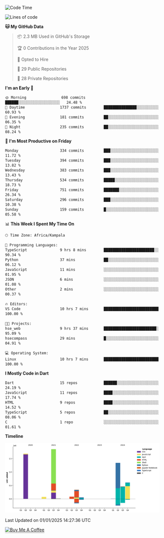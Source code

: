<!--START_SECTION:waka-->
![Code Time](http://img.shields.io/badge/Code%20Time-934%20hrs%205%20mins-blue)

![Lines of code](https://img.shields.io/badge/From%20Hello%20World%20I%27ve%20Written-6.5%20million%20lines%20of%20code-blue)

**🐱 My GitHub Data** 

> 📦 2.3 MB Used in GitHub's Storage 
 > 
> 🏆 0 Contributions in the Year 2025
 > 
> 💼 Opted to Hire
 > 
> 📜 29 Public Repositories 
 > 
> 🔑 28 Private Repositories 
 > 
**I'm an Early 🐤** 

```text
🌞 Morning                698 commits         ██████░░░░░░░░░░░░░░░░░░░   24.48 % 
🌆 Daytime                1737 commits        ███████████████░░░░░░░░░░   60.93 % 
🌃 Evening                181 commits         ██░░░░░░░░░░░░░░░░░░░░░░░   06.35 % 
🌙 Night                  235 commits         ██░░░░░░░░░░░░░░░░░░░░░░░   08.24 % 
```
📅 **I'm Most Productive on Friday** 

```text
Monday                   334 commits         ███░░░░░░░░░░░░░░░░░░░░░░   11.72 % 
Tuesday                  394 commits         ███░░░░░░░░░░░░░░░░░░░░░░   13.82 % 
Wednesday                383 commits         ███░░░░░░░░░░░░░░░░░░░░░░   13.43 % 
Thursday                 534 commits         █████░░░░░░░░░░░░░░░░░░░░   18.73 % 
Friday                   751 commits         ███████░░░░░░░░░░░░░░░░░░   26.34 % 
Saturday                 296 commits         ███░░░░░░░░░░░░░░░░░░░░░░   10.38 % 
Sunday                   159 commits         █░░░░░░░░░░░░░░░░░░░░░░░░   05.58 % 
```


📊 **This Week I Spent My Time On** 

```text
🕑︎ Time Zone: Africa/Kampala

💬 Programming Languages: 
TypeScript               9 hrs 8 mins        ███████████████████████░░   90.34 % 
Python                   37 mins             ██░░░░░░░░░░░░░░░░░░░░░░░   06.12 % 
JavaScript               11 mins             ░░░░░░░░░░░░░░░░░░░░░░░░░   01.95 % 
JSON                     6 mins              ░░░░░░░░░░░░░░░░░░░░░░░░░   01.08 % 
Other                    2 mins              ░░░░░░░░░░░░░░░░░░░░░░░░░   00.37 % 

🔥 Editors: 
VS Code                  10 hrs 7 mins       █████████████████████████   100.00 % 

🐱‍💻 Projects: 
hse_web                  9 hrs 37 mins       ████████████████████████░   95.09 % 
hsecompass               29 mins             █░░░░░░░░░░░░░░░░░░░░░░░░   04.91 % 

💻 Operating System: 
Linux                    10 hrs 7 mins       █████████████████████████   100.00 % 
```

**I Mostly Code in Dart** 

```text
Dart                     15 repos            ██████░░░░░░░░░░░░░░░░░░░   24.19 % 
JavaScript               11 repos            ████░░░░░░░░░░░░░░░░░░░░░   17.74 % 
HTML                     9 repos             ████░░░░░░░░░░░░░░░░░░░░░   14.52 % 
TypeScript               5 repos             ██░░░░░░░░░░░░░░░░░░░░░░░   08.06 % 
C                        1 repo              ░░░░░░░░░░░░░░░░░░░░░░░░░   01.61 % 
```



**Timeline**

![Lines of Code chart](https://raw.githubusercontent.com/drexhacker/drexhacker/main/assets/bar_graph.png)


 Last Updated on 01/01/2025 14:27:36 UTC
<!--END_SECTION:waka-->

<a href="https://www.buymeacoffee.com/drexsoftorg" target="_blank"><img src="https://www.buymeacoffee.com/assets/img/custom_images/orange_img.png" alt="Buy Me A Coffee" style="height: 41px !important;width: 174px !important;box-shadow: 0px 3px 2px 0px rgba(190, 190, 190, 0.5) !important;-webkit-box-shadow: 0px 3px 2px 0px rgba(190, 190, 190, 0.5) !important;" ></a>


<!---
drexhacker/drexhacker is a ✨ special ✨ repository because its `README.md` (this file) appears on your GitHub profile.
You can click the Preview link to take a look at your changes.
--->
